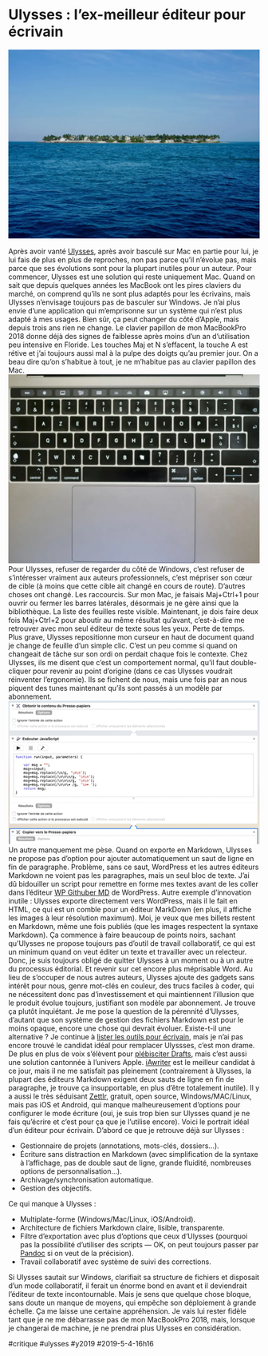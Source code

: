 # Ulysses : l’ex-meilleur éditeur pour écrivain

![Ulysses sur son île](_i/P1090652.webp)

Après avoir vanté [Ulysses](https://ulysses.app/), après avoir basculé sur Mac en partie pour lui, je lui fais de plus en plus de reproches, non pas parce qu’il n’évolue pas, mais parce que ses évolutions sont pour la plupart inutiles pour un auteur.
Pour commencer, Ulysses est une solution qui reste uniquement Mac. Quand on sait que depuis quelques années les MacBook ont les pires claviers du marché, on comprend qu’ils ne sont plus adaptés pour les écrivains, mais Ulysses n’envisage toujours pas de basculer sur Windows. Je n’ai plus envie d’une application qui m’emprisonne sur un système qui n’est plus adapté à mes usages. Bien sûr, ça peut changer du côté d’Apple, mais depuis trois ans rien ne change. Le clavier papillon de mon MacBookPro 2018 donne déjà des signes de faiblesse après moins d’un an d’utilisation peu intensive en Floride. Les touches Maj et N s’effacent, la touche A est rétive et j’ai toujours aussi mal à la pulpe des doigts qu’au premier jour. On a beau dire qu’on s’habitue à tout, je ne m’habitue pas au clavier papillon des Mac.
![Touche Maj et N de mon MacBookPro 2018](_i/P1090726.webp)
Pour Ulysses, refuser de regarder du côté de Windows, c’est refuser de s’intéresser vraiment aux auteurs professionnels, c’est mépriser son cœur de cible (à moins que cette cible ait changé en cours de route).
D’autres choses ont changé. Les raccourcis. Sur mon Mac, je faisais Maj+Ctrl+1 pour ouvrir ou fermer les barres latérales, désormais je ne gère ainsi que la bibliothèque. La liste des feuilles reste visible. Maintenant, je dois faire deux fois Maj+Ctrl+2 pour aboutir au même résultat qu’avant, c’est-à-dire me retrouver avec mon seul éditeur de texte sous les yeux. Perte de temps.
Plus grave, Ulysses repositionne mon curseur en haut de document quand je change de feuille d’un simple clic. C’est un peu comme si quand on changeait de tâche sur son ordi on perdait chaque fois le contexte. Chez Ulysses, ils me disent que c’est un comportement normal, qu’il faut double-cliquer pour revenir au point d’origine (dans ce cas Ulysses voudrait réinventer l’ergonomie). Ils se fichent de nous, mais une fois par an nous piquent des tunes maintenant qu’ils sont passés à un modèle par abonnement.
![Remise en forme du Markdown Ulysses](_i/script.png)
Un autre manquement me pèse. Quand on exporte en Markdown, Ulysses ne propose pas d’option pour ajouter automatiquement un saut de ligne en fin de paragraphe. Problème, sans ce saut, WordPress et les autres éditeurs Markdown ne voient pas les paragraphes, mais un seul bloc de texte. J’ai dû bidouiller un script pour remettre en forme mes textes avant de les coller dans l’éditeur [WP Githuber MD](https://wordpress.org/plugins/wp-githuber-md/) de WordPress.
Autre exemple d’innovation inutile : Ulysses exporte directement vers WordPress, mais il le fait en HTML, ce qui est un comble pour un éditeur MarkDown (en plus, il affiche les images à leur résolution maximum). Moi, je veux que mes billets restent en Markdown, même une fois publiés (que les images respectent la syntaxe Markdown).
Ça commence à faire beaucoup de points noirs, sachant qu’Ulysses ne propose toujours pas d’outil de travail collaboratif, ce qui est un minimum quand on veut éditer un texte et travailler avec un relecteur. Donc, je suis toujours obligé de quitter Ulysses à un moment ou à un autre du processus éditorial. Et revenir sur cet encore plus méprisable Word.
Au lieu de s’occuper de nous autres auteurs, Ulysses ajoute des gadgets sans intérêt pour nous, genre mot-clés en couleur, des trucs faciles à coder, qui ne nécessitent donc pas d’investissement et qui maintiennent l’illusion que le produit évolue toujours, justifiant son modèle par abonnement. Je trouve ça plutôt inquiétant. Je me pose la question de la pérennité d’Ulysses, d’autant que son système de gestion des fichiers Markdown est pour le moins opaque, encore une chose qui devrait évoluer.
Existe-t-il une alternative ? Je continue à [lister les outils pour écrivain](../../2016/10/les-outils-de-lecrivain.md), mais je n’ai pas encore trouvé le candidat idéal pour remplacer Ulyssses, c’est mon drame. De plus en plus de voix s’élèvent pour [plébisciter Drafts](https://www.macstories.net/stories/choosing-your-markdown-editor-a-comparison-of-ulysses-and-drafts/), mais c’est aussi une solution cantonnée à l’univers Apple. [iAwriter](https://ia.net/fr/writer) est le meilleur candidat à ce jour, mais il ne me satisfait pas pleinement (contrairement à Ulysses, la plupart des éditeurs Markdown exigent deux sauts de ligne en fin de paragraphe, je trouve ça insupportable, en plus d’être totalement inutile). Il y a aussi le très séduisant [Zettlr](https://www.zettlr.com/), gratuit, open source, Windows/MAC/Linux, mais pas iOS et Android, qui manque malheureusement d’options pour configurer le mode écriture (oui, je suis trop bien sur Ulysses quand je ne fais qu’écrire et c’est pour ça que je l’utilise encore).
Voici le portrait idéal d’un éditeur pour écrivain. D’abord ce que je retrouve déjà sur Ulysses :

* Gestionnaire de projets (annotations, mots-clés, dossiers…).
* Écriture sans distraction en Markdown (avec simplification de la syntaxe à l’affichage, pas de double saut de ligne, grande fluidité, nombreuses options de personnalisation…).
* Archivage/synchronisation automatique.
* Gestion des objectifs.

Ce qui manque à Ulysses :

* Multiplate-forme (Windows/Mac/Linux, iOS/Android).
* Architecture de fichiers Markdown claire, lisible, transparente.
* Filtre d’exportation avec plus d’options que ceux d’Ulysses (pourquoi pas la possibilité d’utiliser des scripts — OK, on peut toujours passer par [Pandoc](https://pandoc.org/) si on veut de la précision).
* Travail collaboratif avec système de suivi des corrections.

Si Ulysses sautait sur Windows, clarifiait sa structure de fichiers et disposait d’un mode collaboratif, il ferait un énorme bond en avant et il deviendrait l’éditeur de texte incontournable. Mais je sens que quelque chose bloque, sans doute un manque de moyens, qui empêche son déploiement à grande échelle. Ça me laisse une certaine appréhension. Je vais lui rester fidèle tant que je ne me débarrasse pas de mon MacBookPro 2018, mais, lorsque je changerai de machine, je ne prendrai plus Ulysses en considération.

#critique #ulysses #y2019 #2019-5-4-16h16
